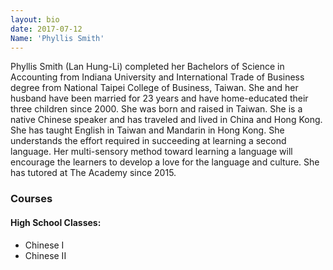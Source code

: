 ```yaml
---
layout: bio
date: 2017-07-12
Name: 'Phyllis Smith'
---
```

Phyllis Smith (Lan Hung-Li) completed her Bachelors of Science in Accounting from Indiana University and International Trade of Business degree from National Taipei College of Business, Taiwan.  She and her husband have been married for 23 years and have home-educated their three children since 2000.  She was born and raised in Taiwan.  She is a native Chinese speaker and has traveled and lived in China and Hong Kong.  She has taught English in Taiwan and Mandarin in Hong Kong.  She understands the effort required in succeeding at learning a second language.  Her multi-sensory method toward learning a language will encourage the learners to develop a love for the language and culture. She has tutored at The Academy since 2015.

### Courses
#### High School Classes:
* Chinese I
* Chinese II
